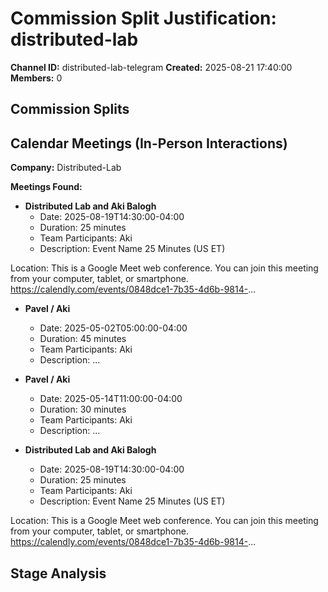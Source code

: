 # Commission Split Justification: distributed-lab

**Channel ID:** distributed-lab-telegram
**Created:** 2025-08-21 17:40:00
**Members:** 0

## Commission Splits


## Calendar Meetings (In-Person Interactions)

**Company:** Distributed-Lab

**Meetings Found:**

- **Distributed Lab and Aki Balogh**
  - Date: 2025-08-19T14:30:00-04:00
  - Duration: 25 minutes
  - Team Participants: Aki
  - Description: Event Name
25 Minutes (US ET)

Location: This is a Google Meet web conference.
You can join this meeting from your computer, tablet, or smartphone.
https://calendly.com/events/0848dce1-7b35-4d6b-9814-...

- **Pavel / Aki**
  - Date: 2025-05-02T05:00:00-04:00
  - Duration: 45 minutes
  - Team Participants: Aki
  - Description: ...

- **Pavel / Aki**
  - Date: 2025-05-14T11:00:00-04:00
  - Duration: 30 minutes
  - Team Participants: Aki
  - Description: ...

- **Distributed Lab and Aki Balogh**
  - Date: 2025-08-19T14:30:00-04:00
  - Duration: 25 minutes
  - Team Participants: Aki
  - Description: Event Name
25 Minutes (US ET)

Location: This is a Google Meet web conference.
You can join this meeting from your computer, tablet, or smartphone.
https://calendly.com/events/0848dce1-7b35-4d6b-9814-...

## Stage Analysis

